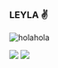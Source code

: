 ### LEYLA :v:

![holahola](https://developer.huawei.com/system/modules/org.opencms.portal.template.core/resources/images/support/banner-pc.jpg)
<!--

<a href="mailto:leyla.lgc99@gmail.com">![leyla.lgc99@gmail.com](https://img.shields.io/badge/Gmail-D14836?style=for-the-badge&logo=gmail&logoColor=white)</a>
![](https://visitor-badge.laobi.icu/badge?page_id=leylagcampos.leylagcampos)


**leylagcampos/leylagcampos** is a ✨ _special_ ✨ repository because its `README.md` (this file) appears on your GitHub profile.

Here are some ideas to get you started:

- 🔭 I’m currently working on ...
- 🌱 I’m currently learning ...
- 👯 I’m looking to collaborate on ...
- 🤔 I’m looking for help with ...
- 💬 Ask me about ...
- 📫 How to reach me: ...
- 😄 Pronouns: ...
-->
<div>
<a><img src="https://github-readme-stats.vercel.app/api/top-langs/?username=leylagcampos&hide_border=true&hide=jupyter%20notebook "></a>
<a><img src="https://github-readme-stats.vercel.app/api/?username=leylagcampos&count_private=true&showicons=true&hide_border=true"></a><div>


